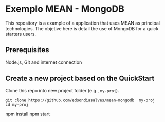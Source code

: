 # Exemplo MEAN - MongoDB

This repository is a example of a application that uses MEAN as principal technologies.
The objetive here is detail the use of MongoDB for a quick starters users.

## Prerequisites

Node.js, Git and internet connection 
    
## Create a new project based on the QuickStart

Clone this repo into new project folder (e.g., `my-proj`).
```shell
git clone https://github.com/edsondiasalves/mean-mongodb  my-proj
cd my-proj
```

npm install
npm start